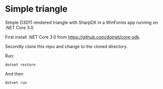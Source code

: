 # Simple triangle

Simple D3D11 rendered triangle with SharpDX in a WinForms app running on .NET Core 3.0.

First install .NET Core 3.0 from https://github.com/dotnet/core-sdk.

Secondly clone this repo and change to the cloned directory.

Run:

    dotnet restore

And then

    dotnet run